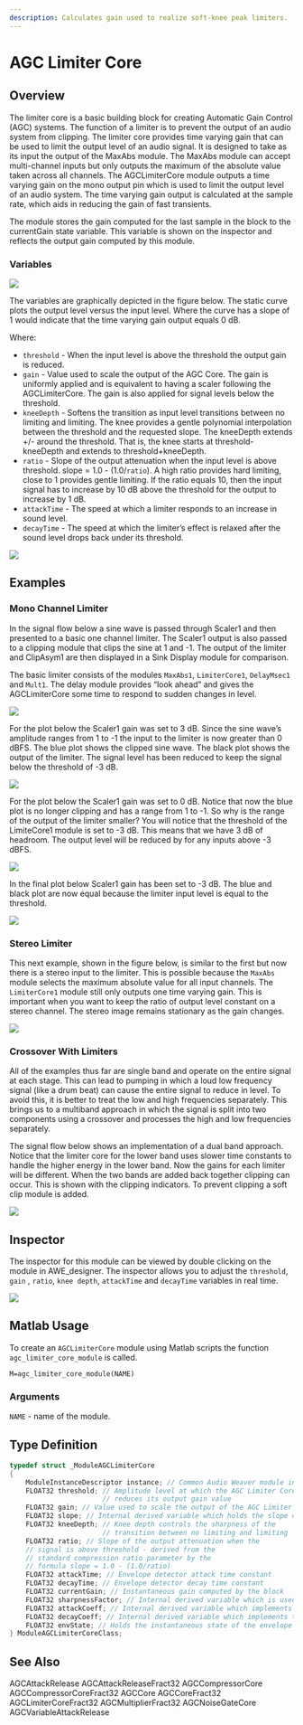 ```yaml
---
description: Calculates gain used to realize soft-knee peak limiters.
---
```


# AGC Limiter Core

## Overview

The limiter core is a basic building block for creating Automatic Gain Control \(AGC\) systems. The function of a limiter is to prevent the output of an audio system from clipping. The limiter core provides time varying gain that can be used to limit the output level of an audio signal. It is designed to take as its input the output of the MaxAbs module. The MaxAbs module can accept multi-channel inputs but only outputs the maximum of the absolute value taken across all channels. The AGCLimiterCore module outputs a time varying gain on the mono output pin which is used to limit the output level of an audio system. The time varying gain output is calculated at the sample rate, which aids in reducing the gain of fast transients.

The module stores the gain computed for the last sample in the block to the currentGain state variable. This variable is shown on the inspector and reflects the output gain computed by this module.

### **Variables**

![](../../../.gitbook/assets/0%20%2820%29.png)

The variables are graphically depicted in the figure below. The static curve plots the output level versus the input level. Where the curve has a slope of 1 would indicate that the time varying gain output equals 0 dB.

Where:

* `threshold` - When the input level is above the threshold the output gain is reduced.
* `gain` - Value used to scale the output of the AGC Core. The gain is uniformly applied and is equivalent to having a scaler following the AGCLimiterCore. The gain is also applied for signal levels below the threshold.
* `kneeDepth` - Softens the transition as input level transitions between no limiting and limiting. The knee provides a gentle polynomial interpolation between the threshold and the requested slope. The kneeDepth extends +/- around the threshold. That is, the knee starts at threshold-kneeDepth and extends to threshold+kneeDepth.
* `ratio` - Slope of the output attenuation when the input level is above threshold. slope = 1.0 - \(1.0/`ratio`\). A high ratio provides hard limiting, close to 1 provides gentle limiting. If the ratio equals 10, then the input signal has to increase by 10 dB above the threshold for the output to increase by 1 dB.
* `attackTime` - The speed at which a limiter responds to an increase in sound level.
* `decayTime` - The speed at which the limiter’s effect is relaxed after the sound level drops back under its threshold.

![](../../../.gitbook/assets/1%20%2819%29.png)

## Examples

### Mono Channel Limiter

In the signal flow below a sine wave is passed through Scaler1 and then presented to a basic one channel limiter. The Scaler1 output is also passed to a clipping module that clips the sine at 1 and -1. The output of the limiter and ClipAsym1 are then displayed in a Sink Display module for comparison.

The basic limiter consists of the modules `MaxAbs1`, `LimiterCore1`, `DelayMsec1` and `Mult1`. The delay module provides “look ahead” and gives the AGCLimiterCore some time to respond to sudden changes in level.

![](../../../.gitbook/assets/2%20%2821%29.png)

For the plot below the Scaler1 gain was set to 3 dB. Since the sine wave’s amplitude ranges from 1 to -1 the input to the limiter is now greater than 0 dBFS. The blue plot shows the clipped sine wave. The black plot shows the output of the limiter. The signal level has been reduced to keep the signal below the threshold of -3 dB.

![](../../../.gitbook/assets/3%20%2815%29.png)

For the plot below the Scaler1 gain was set to 0 dB. Notice that now the blue plot is no longer clipping and has a range from 1 to -1. So why is the range of the output of the limiter smaller? You will notice that the threshold of the LimiteCore1 module is set to -3 dB. This means that we have 3 dB of headroom. The output level will be reduced by for any inputs above -3 dBFS.

![](../../../.gitbook/assets/4%20%289%29.png)

In the final plot below Scaler1 gain has been set to -3 dB. The blue and black plot are now equal because the limiter input level is equal to the threshold.

![](../../../.gitbook/assets/5%20%286%29.png)

### Stereo Limiter

This next example, shown in the figure below, is similar to the first but now there is a stereo input to the limiter. This is possible because the `MaxAbs` module selects the maximum absolute value for all input channels. The `LimiterCore1` module still only outputs one time varying gain. This is important when you want to keep the ratio of output level constant on a stereo channel. The stereo image remains stationary as the gain changes.

![](../../../.gitbook/assets/6%20%288%29.png)

### Crossover With Limiters

All of the examples thus far are single band and operate on the entire signal at each stage. This can lead to pumping in which a loud low frequency signal \(like a drum beat\) can cause the entire signal to reduce in level. To avoid this, it is better to treat the low and high frequencies separately. This brings us to a multiband approach in which the signal is split into two components using a crossover and processes the high and low frequencies separately.

The signal flow below shows an implementation of a dual band approach. Notice that the limiter core for the lower band uses slower time constants to handle the higher energy in the lower band. Now the gains for each limiter will be different. When the two bands are added back together clipping can occur. This is shown with the clipping indicators. To prevent clipping a soft clip module is added.

![](../../../.gitbook/assets/7%20%286%29.png)

## Inspector

The inspector for this module can be viewed by double clicking on the module in AWE\_designer. The inspector allows you to adjust the `threshold`, `gain` , `ratio`, `knee depth`, `attackTime` and `decayTime` variables in real time.

![](../../../.gitbook/assets/8%20%285%29.png)

## Matlab Usage

To create an `AGCLimiterCore` module using Matlab scripts the function `agc_limiter_core_module` is called.

 `M=agc_limiter_core_module(NAME)`

### Arguments

> >

`NAME` - name of the module.

## Type Definition

```cpp
typedef struct _ModuleAGCLimiterCore
{
    ModuleInstanceDescriptor instance; // Common Audio Weaver module instance structure
    FLOAT32 threshold; // Amplitude level at which the AGC Limiter Core
                       // reduces its output gain value
    FLOAT32 gain; // Value used to scale the output of the AGC Limiter Core
    FLOAT32 slope; // Internal derived variable which holds the slope of the compression curve
    FLOAT32 kneeDepth; // Knee depth controls the sharpness of the
                       // transition between no limiting and limiting
    FLOAT32 ratio; // Slope of the output attenuation when the
    // signal is above threshold - derived from the
    // standard compression ratio parameter by the
    // formula slope = 1.0 - (1.0/ratio)
    FLOAT32 attackTime; // Envelope detector attack time constant
    FLOAT32 decayTime; // Envelope detector decay time constant
    FLOAT32 currentGain; // Instantaneous gain computed by the block
    FLOAT32 sharpnessFactor; // Internal derived variable which is used to implement the soft knee
    FLOAT32 attackCoeff; // Internal derived variable which implements the attackTime
    FLOAT32 decayCoeff; // Internal derived variable which implements the decayTime
    FLOAT32 envState; // Holds the instantaneous state of the envelope detector
} ModuleAGCLimiterCoreClass;
```

## See Also

AGCAttackRelease AGCAttackReleaseFract32 AGCCompressorCore AGCCompressorCoreFract32 AGCCore AGCCoreFract32 AGCLimiterCoreFract32 AGCMultiplierFract32 AGCNoiseGateCore AGCVariableAttackRelease


